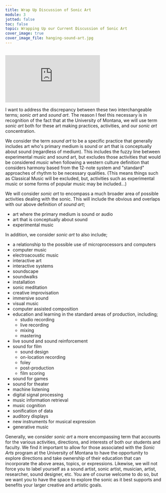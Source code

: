 ```yaml
---
title: Wrap Up Discussion of Sonic Art
module: 3
jotted: false
toc: false
topic: Wrapping Up our Current Discussion of Sonic Art
cover_image: true
cover_image_file: hanging-sound-art.jpg
---
```



<br />

<div class="embed-responsive embed-responsive-16by9"><iframe class="embed-responsive-item" src="https://www.youtube.com/embed/cCS44ENsHJ8" frameborder="0" allow="accelerometer; autoplay; encrypted-media; gyroscope; picture-in-picture" allowfullscreen></iframe></div>



I want to address the discrepancy between these two interchangeable terms; _sonic art_ and _sound art_. The reason I feel this necessary is in recognition of the fact that at the University of Montana, we will use term _sonic art_ both for these art making practices, activities, and our _sonic art_ concentration.

We consider the term _sound art_ to be a specific practice that generally includes art who's primary medium is sound or art that is conceptually about sound (regardless of medium). This includes the fuzzy line between experimental music and sound art, but excludes those activities that would be considered _music_ when following a western culture definition that considers harmony based from the 12-note system and "standard" approaches of rhythm to be necessary qualities. (This means things such as Classical Music will be excluded, but, activities such as experimental music or some forms of popular music may be included...)

We will consider _sonic art_ to encompass a much broader area of possible activities dealing with the sonic. This will include the obvious and overlaps with our above definition of _sound art_;

- art where the primary medium is sound or audio
- art that is conceptually about sound
- experimental music

In addition, we consider _sonic art_ to also include;

- a relationship to the possible use of microprocessors and computers
- computer music
- electroacoustic music
- interactive art
- interactive systems
- soundscape
- soundwalks
- installation
- sonic meditation
- creative improvisation
- immersive sound
- visual music
- computer assisted composition
- education and learning in the standard areas of production, including;
    - studio recording
    - live recording
    - mixing
    - mastering
- live sound and sound reinforcement
- sound for film
    - sound design
    - on-location recording
    - foley
    - post-production
    - film scoring
- sound for games
- sound for theater
- machine listening
- digital signal processing
- music information retrieval
- music cognition
- sonification of data
- auditory displays
- new instruments for musical expression
- generative music


Generally, we consider _sonic art_ a more encompassing term that accounts for the various activities, directions, and interests of both our students and faculty. We find it important to allow for those associated with the _Sonic Arts_ program at the University of Montana to have the opportunity to explore directions and take ownership of their education that can incorporate the above areas, topics, or expressions. Likewise, we will not force you to label yourself as a sound artist, sonic artist, musician, artist, researcher, sound designer, etc. You are of course welcome to do so, but we want you to have the space to explore the sonic as it best supports and benefits your larger creative and artistic goals.
